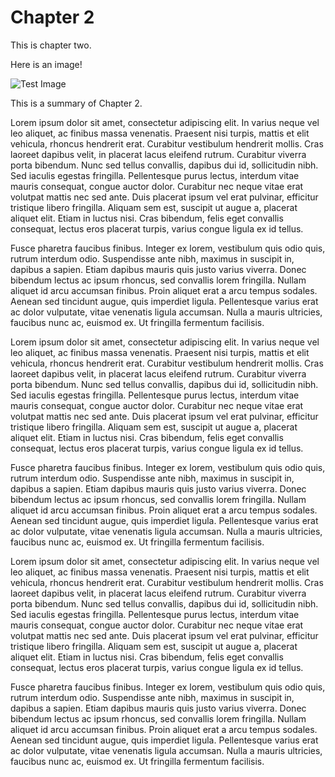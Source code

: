 <!--use_layout:_custom_layout.html.erb-->

<!--describe_model
{
  "type": "::Chapter",
  "id":   2,
  "name": "Chapter 2",
  "foo":  100.7,
  "bar":  1234,
  "book_id": 1
}
-->

# Chapter 2

This is chapter two.

Here is an image!

![Test Image](/ruby.jpeg)

<!--describe_model_attribute: summary-->

This is a summary of Chapter 2.

<!--end_describe_model_attribute-->

Lorem ipsum dolor sit amet, consectetur adipiscing elit. In varius neque vel leo aliquet, ac finibus massa venenatis. Praesent nisi turpis, mattis et elit vehicula, rhoncus hendrerit erat. Curabitur vestibulum hendrerit mollis. Cras laoreet dapibus velit, in placerat lacus eleifend rutrum. Curabitur viverra porta bibendum. Nunc sed tellus convallis, dapibus dui id, sollicitudin nibh. Sed iaculis egestas fringilla. Pellentesque purus lectus, interdum vitae mauris consequat, congue auctor dolor. Curabitur nec neque vitae erat volutpat mattis nec sed ante. Duis placerat ipsum vel erat pulvinar, efficitur tristique libero fringilla. Aliquam sem est, suscipit ut augue a, placerat aliquet elit. Etiam in luctus nisi. Cras bibendum, felis eget convallis consequat, lectus eros placerat turpis, varius congue ligula ex id tellus.

Fusce pharetra faucibus finibus. Integer ex lorem, vestibulum quis odio quis, rutrum interdum odio. Suspendisse ante nibh, maximus in suscipit in, dapibus a sapien. Etiam dapibus mauris quis justo varius viverra. Donec bibendum lectus ac ipsum rhoncus, sed convallis lorem fringilla. Nullam aliquet id arcu accumsan finibus. Proin aliquet erat a arcu tempus sodales. Aenean sed tincidunt augue, quis imperdiet ligula. Pellentesque varius erat ac dolor vulputate, vitae venenatis ligula accumsan. Nulla a mauris ultricies, faucibus nunc ac, euismod ex. Ut fringilla fermentum facilisis.

Lorem ipsum dolor sit amet, consectetur adipiscing elit. In varius neque vel leo aliquet, ac finibus massa venenatis. Praesent nisi turpis, mattis et elit vehicula, rhoncus hendrerit erat. Curabitur vestibulum hendrerit mollis. Cras laoreet dapibus velit, in placerat lacus eleifend rutrum. Curabitur viverra porta bibendum. Nunc sed tellus convallis, dapibus dui id, sollicitudin nibh. Sed iaculis egestas fringilla. Pellentesque purus lectus, interdum vitae mauris consequat, congue auctor dolor. Curabitur nec neque vitae erat volutpat mattis nec sed ante. Duis placerat ipsum vel erat pulvinar, efficitur tristique libero fringilla. Aliquam sem est, suscipit ut augue a, placerat aliquet elit. Etiam in luctus nisi. Cras bibendum, felis eget convallis consequat, lectus eros placerat turpis, varius congue ligula ex id tellus.

Fusce pharetra faucibus finibus. Integer ex lorem, vestibulum quis odio quis, rutrum interdum odio. Suspendisse ante nibh, maximus in suscipit in, dapibus a sapien. Etiam dapibus mauris quis justo varius viverra. Donec bibendum lectus ac ipsum rhoncus, sed convallis lorem fringilla. Nullam aliquet id arcu accumsan finibus. Proin aliquet erat a arcu tempus sodales. Aenean sed tincidunt augue, quis imperdiet ligula. Pellentesque varius erat ac dolor vulputate, vitae venenatis ligula accumsan. Nulla a mauris ultricies, faucibus nunc ac, euismod ex. Ut fringilla fermentum facilisis.

<!--end_describe_model-->


Lorem ipsum dolor sit amet, consectetur adipiscing elit. In varius neque vel leo aliquet, ac finibus massa venenatis. Praesent nisi turpis, mattis et elit vehicula, rhoncus hendrerit erat. Curabitur vestibulum hendrerit mollis. Cras laoreet dapibus velit, in placerat lacus eleifend rutrum. Curabitur viverra porta bibendum. Nunc sed tellus convallis, dapibus dui id, sollicitudin nibh. Sed iaculis egestas fringilla. Pellentesque purus lectus, interdum vitae mauris consequat, congue auctor dolor. Curabitur nec neque vitae erat volutpat mattis nec sed ante. Duis placerat ipsum vel erat pulvinar, efficitur tristique libero fringilla. Aliquam sem est, suscipit ut augue a, placerat aliquet elit. Etiam in luctus nisi. Cras bibendum, felis eget convallis consequat, lectus eros placerat turpis, varius congue ligula ex id tellus.

Fusce pharetra faucibus finibus. Integer ex lorem, vestibulum quis odio quis, rutrum interdum odio. Suspendisse ante nibh, maximus in suscipit in, dapibus a sapien. Etiam dapibus mauris quis justo varius viverra. Donec bibendum lectus ac ipsum rhoncus, sed convallis lorem fringilla. Nullam aliquet id arcu accumsan finibus. Proin aliquet erat a arcu tempus sodales. Aenean sed tincidunt augue, quis imperdiet ligula. Pellentesque varius erat ac dolor vulputate, vitae venenatis ligula accumsan. Nulla a mauris ultricies, faucibus nunc ac, euismod ex. Ut fringilla fermentum facilisis.